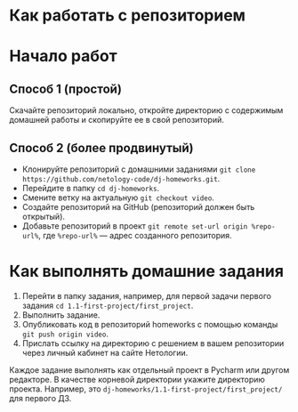 # Как работать с репозиторием

# Начало работ

## Способ 1 (простой)

Скачайте репозиторий локально, откройте директорию с содержимым домашней работы и скопируйте ее в свой репозиторий.

## Способ 2 (более продвинутый)

- Клонируйте репозиторий с домашними заданиями `git clone https://github.com/netology-code/dj-homeworks.git`.
- Перейдите в папку `cd dj-homeworks`.
- Смените ветку на актуальную `git checkout video`.
- Создайте репозиторий на GitHub (репозиторий должен быть открытый).
- Добавьте репозиторий в проект `git remote set-url origin %repo-url%`, где `%repo-url%` — адрес созданного репозитория.

# Как выполнять домашние задания

1. Перейти в папку задания, например, для первой задачи первого задания `cd 1.1-first-project/first_project`.
2. Выполнить задание.
3. Опубликовать код в репозиторий homeworks с помощью команды `git push origin video`.
4. Прислать ссылку на директорию с решением в вашем репозитории через личный кабинет на сайте Нетологии.

Каждое задание выполнять как отдельный проект в Pycharm или другом редакторе. В качестве корневой директории укажите директорию проекта. Например, это `dj-homeworks/1.1-first-project/first_project/` для первого ДЗ.
